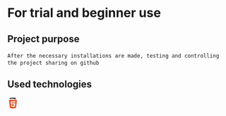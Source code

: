 # For trial and beginner use

## Project purpose

```
After the necessary installations are made, testing and controlling the project sharing on github
```

## Used technologies

<img align="left" src="https://raw.githubusercontent.com/github/explore/80688e429a7d4ef2fca1e82350fe8e3517d3494d/topics/html/html.png" width="25" height="25" />